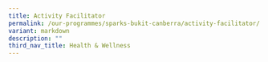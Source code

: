 ```yaml
---
title: Activity Facilitator
permalink: /our-programmes/sparks-bukit-canberra/activity-facilitator/
variant: markdown
description: ""
third_nav_title: Health & Wellness
---
```

